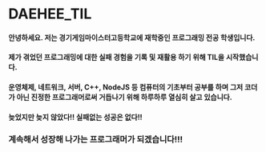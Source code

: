 # DAEHEE_TIL

#### 안녕하세요. 저는 경기게임마이스터고등학교에 재학중인 프로그래밍 전공 학생입니다.
#### 제가 겪었던 프로그래밍에 대한 실패 경험을 기록 및 재활용 하기 위해 TIL을 시작했습니다.
#### 운영체제, 네트워크, 서버, C++, NodeJS 등 컴퓨터의 기초부터 공부를 하며 그저 코더가 아닌 진정한 프로그래머로써 거듭나기 위해 하루하루 열심히 살고 있습니다.
#### 늦었지만 늦지 않았다!! 실패없는 성공은 없다!!
### 계속해서 성장해 나가는 프로그래머가 되겠습니다!!!

